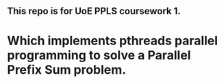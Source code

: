 ## This repo is for UoE PPLS coursework 1.
# Which implements pthreads parallel programming to solve a Parallel Prefix Sum problem.